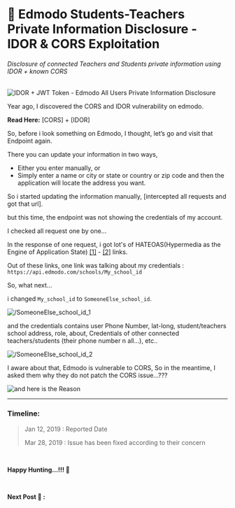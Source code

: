 # 🔰 Edmodo Students-Teachers Private Information Disclosure - IDOR & CORS Exploitation

###### *Disclosure of connected Teachers and Students private information using IDOR + known CORS*

![IDOR + JWT Token - Edmodo All Users Private Information Disclosure](https://i.imgur.com/VFHwoyl.jpg "IDOR + JWT Token - Edmodo All Users Private Information Disclosure")


Year ago, I discovered the CORS and IDOR vulnerability on edmodo. 

**Read Here:** [CORS] + [IDOR]

So, before i look something on Edmodo, I thought, let’s go and visit that Endpoint again.

There you can update your information in two ways,
- Either you enter manually, or
- Simply enter a name or city or state or country or zip code and then the application will locate the address you want.

So i started updating the information manually, [intercepted all requests and got that url].

but this time, the endpoint was not showing the credentials of my account.

I checked all request one by one...

In the response of one request, i got lot's of HATEOAS(Hypermedia as the Engine of Application State) [[1]](https://restfulapi.net/hateoas/) - [[2]](https://spring.io/understanding/HATEOAS) links.

Out of these links, one link was talking about my credentials : `https://api.edmodo.com/schools/My_school_id`

So, what next...

i changed `My_school_id` to `SomeoneElse_school_id`.

![/SomeoneElse_school_id_1](https://i.imgur.com/LwQsyZF.png "/SomeoneElse_school_id_1")

and the credentials contains user Phone Number, lat-long, student/teachers school address, role, about, Credentials of other connected teachers/students (their phone number n all...), etc..

![/SomeoneElse_school_id_2](https://i.imgur.com/XSkPnxk.png "/SomeoneElse_school_id_2")

I aware about that, Edmodo is vulnerable to CORS,
So in the meantime, I asked them why they do not patch the CORS issue…???

![and here is the Reason](https://i.imgur.com/Df6NiIY.png "and here is the Reason")


***

### Timeline:

> Jan 12, 2019 : Reported Date
>
> Mar 28, 2019 : Issue has been fixed according to their concern


<br>

**Happy Hunting…!!! 🔱**

<br>

**Next Post 🔰 :**
